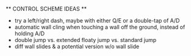
** CONTROL SCHEME IDEAS **

-  try a left/right dash, maybe with either Q/E or a double-tap of A/D
-  automatic wall cling when touching a wall off the ground, instead of holding A/D
-  double jump vs. extended floaty jump vs. standard jump
-  diff wall slides & a potential version w/o wall slide